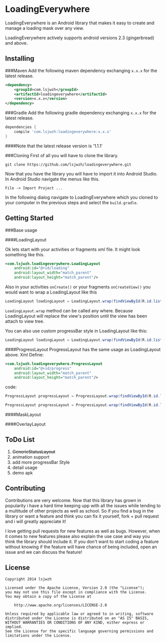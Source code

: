 LoadingEverywhere
=================
LoadingEverywhere is an Android library that makes it easy to create and manage a loading mask over any view. 

LoadingEverywhere actively supports android versions 2.3 (gingerbread) and above.

Installing
---------------
###Maven
Add the following maven dependency exchanging `x.x.x` for the latest release.
```XML
<dependency>
    <groupId>com.lsjwzh</groupId>
    <artifactId>loadingeverywhere</artifactId>
    <version>x.x.x</version>
</dependency>
```

###Gradle
Add the following gradle dependency exchanging `x.x.x` for the latest release.
```groovy
dependencies {
    compile 'com.lsjwzh:loadingeverywhere:x.x.x'
}
```

####Note that the latest release version is '1.1.1'

###Cloning
First of all you will have to clone the library.
```shell
git clone https://github.com/lsjwzh/loadingeverywhere.git
```

Now that you have the library you will have to import it into Android Studio.
In Android Studio navigate the menus like this.
```
File -> Import Project ...
```
In the following dialog navigate to LoadingEverywhere which you cloned to your computer in the previous steps and select the `build.gradle`.

Getting Started
---------------
###Base usage

####LoadingLayout

Ok lets start with your activities or fragments xml file. It might look something like this.
```xml
<com.lsjwzh.loadingeverywhere.LoadingLayout
    android:id="@+id/loading"
    android:layout_width="match_parent"
    android:layout_height="match_parent"/>
```

Also in your activities `onCreate()` or your fragments `onCreateView()` you would want to wrap a LoadingLayout like this
```java
LoadingLayout loadingLayout = LoadingLayout.wrap(findViewById(R.id.list));
```
`LoadingLayout.wrap` method can be called any where.
Because LoadingLayout will replace the view's position until the view has been attach to view tree.

You can also use custom progressBar style in LoadingLayout like this:
```java
LoadingLayout loadingLayout = LoadingLayout.wrap(findViewById(R.id.list),android.R.attr.progressBarStyleLarge);
```

####ProgressLayout
ProgressLayout has the same usage as LoadingLayout above.
Xml Define:
```xml
<com.lsjwzh.loadingeverywhere.ProgressLayout
    android:id="@+id/progress"
    android:layout_width="match_parent"
    android:layout_height="match_parent"/>
```
code:
```java
ProgressLayout progressLayout = ProgressLayout.wrap(findViewById(R.id.list));
```

```java
ProgressLayout progressLayout = ProgressLayout.wrap(findViewById(R.id.list),android.R.attr.progressBarStyleLarge);
```

####MaskLayout

####OverlayLayout


ToDo List
---------
1. ~~GenericStatusLayout~~
1. animation support
1. add more progressBar Style
1. detail usage
1. demo apk


Contributing
------------
Contributions are very welcome. Now that this library has grown in popularity i have a hard time keeping upp with all the issues while tending to a multitude of other projects as well as school. So if you find a bug in the library or want a feature and think you can fix it yourself, fork + pull request and i will greatly appreciate it!

I love getting pull requests for new features as well as bugs. However, when it comes to new features please also explain the use case and way you think the library should include it. If you don't want to start coding a feature without knowing if the feature will have chance of being included, open an issue and we can discuss the feature!


License
-------

    Copyright 2014 lsjwzh

    Licensed under the Apache License, Version 2.0 (the "License");
    you may not use this file except in compliance with the License.
    You may obtain a copy of the License at

        http://www.apache.org/licenses/LICENSE-2.0

    Unless required by applicable law or agreed to in writing, software
    distributed under the License is distributed on an "AS IS" BASIS,
    WITHOUT WARRANTIES OR CONDITIONS OF ANY KIND, either express or implied.
    See the License for the specific language governing permissions and
    limitations under the License.
